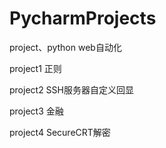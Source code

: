 # PycharmProjects

project、python web自动化

project1 正则

project2 SSH服务器自定义回显

project3 金融

project4 SecureCRT解密

